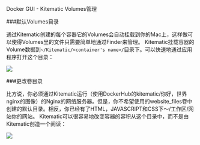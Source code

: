 Docker GUI - Kitematic Volumes管理

###默认Volumes目录

通过Kitematic创建的每个容器它的Volumes会自动挂载到你的Mac上，这样做可以使得Volumes里的文件只需要简单地通过Finder来管理。 Kitematic挂载容器的Volume数据到`~/Kitematic/<container's name>/`目录下。可以快速地通过应用程序打开这个目录：

![](https://cloud.githubusercontent.com/assets/251292/6427815/f7139772-bf59-11e4-8118-4fef00693985.png)

###更改卷目录

比方说，你必须通过Kitematic运行（使用DockerHub的kitematic/你好，世界nginx的图像）的Nginx的网络服务器。但是，你不希望使用的website_files卷中创建的默认目录。相反，你已经有了HTML，JAVASCRIPT和CSS下〜/工作区/网站你的网站。 Kitematic可以很容易地改变容器的容积从这个目录中，而不是由Kitematic创造一个阅读：

![](https://cloud.githubusercontent.com/assets/251292/6427767/d45d9ca6-bf58-11e4-928f-a9f73278509d.png)
